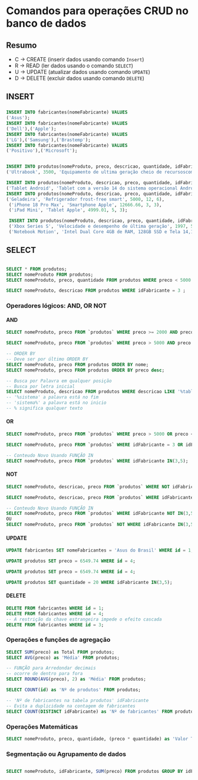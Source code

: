 # Comandos para operações CRUD no banco de dados

## Resumo
- C -> CREATE (inserir dados usando comando `Insert`) 
- R -> READ (ler dados usando o comando  `SELECT`) <!--SELECT coluna_Name FROM table_name; -->
- U -> UPDATE (atualizar dados usando comando `UPDATE`) <!-- UPDATE table_name SET nomeColuna = new_value WHERE id = 1   -->
- D -> DELETE (excluir dados usando comando `DELETE`)
<!-- DELETE from tbl_autores WHERE IdAutor = 19;-->

## INSERT
### 
```sql
INSERT INTO fabricantes(nomeFabricante) VALUES
('Asus'); 
INSERT INTO fabricantes(nomeFabricante) VALUES
('Dell'),('Apple'); 
INSERT INTO fabricantes(nomeFabricante) VALUES
('LG'),('Samsung'),('Brastemp');
INSERT INTO fabricantes(nomeFabricante) VALUES
('Positivo'),('Microsoft');  


INSERT INTO produtos(nomeProduto, preco, descricao, quantidade, idFabricante) VALUES
('Ultrabook', 3500, 'Equipamento de ultima geração cheio de recursoscom processador Intel Core i9', 7, 2);-- Dell = 2

INSERT INTO produtos(nomeProduto, descricao, preco, quantidade, idFabricante) VALUES
('Tablet Android', 'Tablet com a versão 14 do sistema operacional Android', 1500.99, 5, 5);
INSERT INTO produtos(nomeProduto, descricao, preco, quantidade, idFabricante) VALUES
('Geladeira', 'Refrigerador frost-free smart', 5000, 12, 6),
 ('iPhone 18 Pro Max', 'Smartphone Apple', 12666.66, 3, 3),
 ('iPad Mini', 'Tablet Apple', 4999.01, 5, 3);

 INSERT INTO produtos(nomeProduto, descricao, preco, quantidade, idFabricante) VALUES 
 ('Xbox Series S', 'Velocidade e desempenho de última geração', 1997, 5, 8),
 ('Notebook Motion', 'Intel Dual Core 4GB de RAM, 128GB SSD e Tela 14,1 polegadas', 1213.65, 8, 7);


```
## SELECT
<!--SELECT coluna_Name FROM table_name; -->

```sql

SELECT * FROM produtos;
SELECT nomeProduto FROM produtos;
SELECT nomeProduto, preco, quantidade FROM produtos WHERE preco < 5000 ;

SELECT nomeProduto, descricao FROM produtos WHERE idFabricante = 3 ;
```
### Operadores lógicos: AND, OR NOT
#### AND

```sql
SELECT nomeProduto, preco FROM `produtos` WHERE preco >= 2000 AND preco <= 6000;

SELECT nomeProduto, preco FROM `produtos` WHERE preco > 5000 AND preco <= 6000;

-- ORDER BY
-- Deve ser por último ORDER BY
SELECT nomeProduto, preco FROM produtos ORDER BY nome;
SELECT nomeProduto, preco FROM produtos ORDER BY preco desc;

-- Busca por Palavra em qualquer posição
-- Busca por letra inicial
SELECT nomeProduto, descricao FROM produtos WHERE descricao LIKE '%tablet%' OR nomeProduto LIKE 'u%';
-- '%sistema' a palavra está no fim
-- 'sistema%' a palavra está no inicio
-- % significa qualquer texto
```



#### OR
```sql
SELECT nomeProduto, preco FROM `produtos` WHERE preco > 5000 OR preco <= 3000;

SELECT nomeProduto, preco FROM `produtos` WHERE idFabricante = 3 OR idFabricante = 5; 

-- Conteudo Novo Usando FUNÇÃO IN
SELECT nomeProduto, preco FROM `produtos` WHERE idFabricante IN(3,5); 
```


#### NOT

```sql
SELECT nomeProduto, descricao, preco FROM `produtos` WHERE NOT idFabricante = 8;

SELECT nomeProduto, descricao, preco FROM `produtos` WHERE idFabricante != 8;

-- Conteudo Novo Usando FUNÇÃO IN
SELECT nomeProduto, preco FROM `produtos` WHERE idFabricante NOT IN(3,5); 
OU
SELECT nomeProduto, preco FROM `produtos` NOT WHERE idFabricante IN(3,5); 
```

#### UPDATE
<!-- UPDATE table_name SET nomeColuna = new_value WHERE id = 1-->

```sql
UPDATE fabricantes SET nomeFabricantes = 'Asus do Brasil' WHERE id = 1;

UPDATE produtos SET preco = 6549.74 WHERE id = 4;

UPDATE produtos SET preco = 6549.74 WHERE id = 4;

UPDATE produtos SET quantidade = 20 WHERE idFabricante IN(3,5);
```

#### DELETE
<!-- DELETE from tbl_autores WHERE IdAutor = 19;-->
```sql
DELETE FROM fabricantes WHERE id = 1;
DELETE FROM fabricantes WHERE id = 4;
-- A restrição da chave estrangeira impede o efeito cascada
DELETE FROM fabricantes WHERE id = 3;
```


### Operações e funções de agregação

```sql
SELECT SUM(preco) as Total FROM produtos;
SELECT AVG(preco) as 'Média' FROM produtos;

-- FUNÇÃO para Arredondar decimais
-- ocorre de dentro para fora
SELECT ROUND(AVG(preco), 2) as 'Média' FROM produtos;

SELECT COUNT(id) as 'Nº de produtos' FROM produtos;

-- 'Nº de fabricantes na tabela produtos' idFabricante
-- Evita a duplicidade na contagem de fabricantes
SELECT COUNT(DISTINCT idFabricante) as 'Nº de fabricantes' FROM produtos;
```


### Operações Matemáticas
<!-- Coluna vitual(x*y) -->
```sql
SELECT nomeProduto, preco, quantidade, (preco * quantidade) as 'Valor Total' FROM produtos;
```


### Segmentação ou Agrupamento de dados
<!-- GROUP BY -->
```sql

SELECT nomeProduto, idFabricante, SUM(preco) FROM produtos GROUP BY idFabricante;

```
